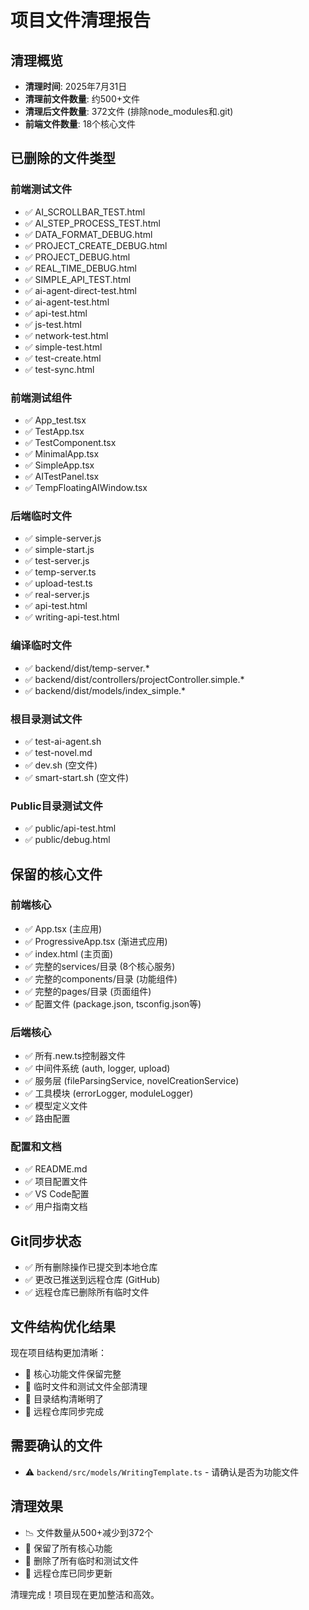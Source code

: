 # 项目文件清理报告

## 清理概览
- **清理时间**: 2025年7月31日
- **清理前文件数量**: 约500+文件
- **清理后文件数量**: 372文件 (排除node_modules和.git)
- **前端文件数量**: 18个核心文件

## 已删除的文件类型

### 前端测试文件
- ✅ AI_SCROLLBAR_TEST.html
- ✅ AI_STEP_PROCESS_TEST.html  
- ✅ DATA_FORMAT_DEBUG.html
- ✅ PROJECT_CREATE_DEBUG.html
- ✅ PROJECT_DEBUG.html
- ✅ REAL_TIME_DEBUG.html
- ✅ SIMPLE_API_TEST.html
- ✅ ai-agent-direct-test.html
- ✅ ai-agent-test.html
- ✅ api-test.html
- ✅ js-test.html
- ✅ network-test.html
- ✅ simple-test.html
- ✅ test-create.html
- ✅ test-sync.html

### 前端测试组件
- ✅ App_test.tsx
- ✅ TestApp.tsx
- ✅ TestComponent.tsx
- ✅ MinimalApp.tsx
- ✅ SimpleApp.tsx
- ✅ AITestPanel.tsx
- ✅ TempFloatingAIWindow.tsx

### 后端临时文件
- ✅ simple-server.js
- ✅ simple-start.js
- ✅ test-server.js
- ✅ temp-server.ts
- ✅ upload-test.ts
- ✅ real-server.js
- ✅ api-test.html
- ✅ writing-api-test.html

### 编译临时文件
- ✅ backend/dist/temp-server.*
- ✅ backend/dist/controllers/projectController.simple.*
- ✅ backend/dist/models/index_simple.*

### 根目录测试文件
- ✅ test-ai-agent.sh
- ✅ test-novel.md
- ✅ dev.sh (空文件)
- ✅ smart-start.sh (空文件)

### Public目录测试文件
- ✅ public/api-test.html
- ✅ public/debug.html

## 保留的核心文件

### 前端核心
- ✅ App.tsx (主应用)
- ✅ ProgressiveApp.tsx (渐进式应用)
- ✅ index.html (主页面)
- ✅ 完整的services/目录 (8个核心服务)
- ✅ 完整的components/目录 (功能组件)
- ✅ 完整的pages/目录 (页面组件)
- ✅ 配置文件 (package.json, tsconfig.json等)

### 后端核心
- ✅ 所有.new.ts控制器文件
- ✅ 中间件系统 (auth, logger, upload)
- ✅ 服务层 (fileParsingService, novelCreationService)
- ✅ 工具模块 (errorLogger, moduleLogger)
- ✅ 模型定义文件
- ✅ 路由配置

### 配置和文档
- ✅ README.md
- ✅ 项目配置文件
- ✅ VS Code配置
- ✅ 用户指南文档

## Git同步状态
- ✅ 所有删除操作已提交到本地仓库
- ✅ 更改已推送到远程仓库 (GitHub)
- ✅ 远程仓库已删除所有临时文件

## 文件结构优化结果
现在项目结构更加清晰：
- 🎯 核心功能文件保留完整
- 🧹 临时文件和测试文件全部清理
- 📁 目录结构清晰明了
- 🔄 远程仓库同步完成

## 需要确认的文件
- ⚠️ `backend/src/models/WritingTemplate.ts` - 请确认是否为功能文件

## 清理效果
- 📉 文件数量从500+减少到372个
- 🎯 保留了所有核心功能
- 🧹 删除了所有临时和测试文件
- 🔄 远程仓库已同步更新

清理完成！项目现在更加整洁和高效。
